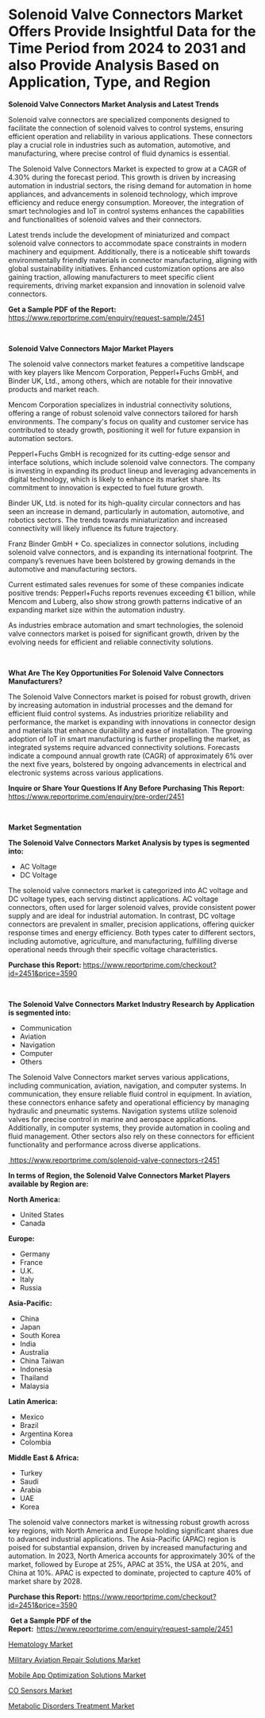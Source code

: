 <p><h1>Solenoid Valve Connectors Market Offers Provide Insightful Data for the Time Period from 2024 to 2031 and also Provide Analysis Based on Application, Type, and Region</h1></p><p><strong>Solenoid Valve Connectors Market Analysis and Latest Trends</strong></p>
<p><p>Solenoid valve connectors are specialized components designed to facilitate the connection of solenoid valves to control systems, ensuring efficient operation and reliability in various applications. These connectors play a crucial role in industries such as automation, automotive, and manufacturing, where precise control of fluid dynamics is essential.</p><p>The Solenoid Valve Connectors Market is expected to grow at a CAGR of 4.30% during the forecast period. This growth is driven by increasing automation in industrial sectors, the rising demand for automation in home appliances, and advancements in solenoid technology, which improve efficiency and reduce energy consumption. Moreover, the integration of smart technologies and IoT in control systems enhances the capabilities and functionalities of solenoid valves and their connectors.</p><p>Latest trends include the development of miniaturized and compact solenoid valve connectors to accommodate space constraints in modern machinery and equipment. Additionally, there is a noticeable shift towards environmentally friendly materials in connector manufacturing, aligning with global sustainability initiatives. Enhanced customization options are also gaining traction, allowing manufacturers to meet specific client requirements, driving market expansion and innovation in solenoid valve connectors.</p></p>
<p><strong>Get a Sample PDF of the Report:&nbsp;</strong> <a href="https://www.reportprime.com/enquiry/request-sample/2451">https://www.reportprime.com/enquiry/request-sample/2451</a></p>
<p>&nbsp;</p>
<p><strong>Solenoid Valve Connectors Major Market Players</strong></p>
<p><p>The solenoid valve connectors market features a competitive landscape with key players like Mencom Corporation, Pepperl+Fuchs GmbH, and Binder UK, Ltd., among others, which are notable for their innovative products and market reach. </p><p>Mencom Corporation specializes in industrial connectivity solutions, offering a range of robust solenoid valve connectors tailored for harsh environments. The company's focus on quality and customer service has contributed to steady growth, positioning it well for future expansion in automation sectors.</p><p>Pepperl+Fuchs GmbH is recognized for its cutting-edge sensor and interface solutions, which include solenoid valve connectors. The company is investing in expanding its product lineup and leveraging advancements in digital technology, which is likely to enhance its market share. Its commitment to innovation is expected to fuel future growth.</p><p>Binder UK, Ltd. is noted for its high-quality circular connectors and has seen an increase in demand, particularly in automation, automotive, and robotics sectors. The trends towards miniaturization and increased connectivity will likely influence its future trajectory. </p><p>Franz Binder GmbH + Co. specializes in connector solutions, including solenoid valve connectors, and is expanding its international footprint. The company’s revenues have been bolstered by growing demands in the automotive and manufacturing sectors.</p><p>Current estimated sales revenues for some of these companies indicate positive trends: Pepperl+Fuchs reports revenues exceeding €1 billion, while Mencom and Luberg, also show strong growth patterns indicative of an expanding market size within the automation industry. </p><p>As industries embrace automation and smart technologies, the solenoid valve connectors market is poised for significant growth, driven by the evolving needs for efficient and reliable connectivity solutions.</p></p>
<p>&nbsp;</p>
<p><strong>What Are The Key Opportunities For Solenoid Valve Connectors Manufacturers?</strong></p>
<p><p>The Solenoid Valve Connectors market is poised for robust growth, driven by increasing automation in industrial processes and the demand for efficient fluid control systems. As industries prioritize reliability and performance, the market is expanding with innovations in connector design and materials that enhance durability and ease of installation. The growing adoption of IoT in smart manufacturing is further propelling the market, as integrated systems require advanced connectivity solutions. Forecasts indicate a compound annual growth rate (CAGR) of approximately 6% over the next five years, bolstered by ongoing advancements in electrical and electronic systems across various applications.</p></p>
<p><strong>Inquire or Share Your Questions If Any Before Purchasing This Report:</strong> <a href="https://www.reportprime.com/enquiry/pre-order/2451">https://www.reportprime.com/enquiry/pre-order/2451</a></p>
<p>&nbsp;</p>
<p><strong>Market Segmentation</strong></p>
<p><strong>The Solenoid Valve Connectors Market Analysis by types is segmented into:</strong></p>
<p><ul><li>AC Voltage</li><li>DC Voltage</li></ul></p>
<p><p>The solenoid valve connectors market is categorized into AC voltage and DC voltage types, each serving distinct applications. AC voltage connectors, often used for larger solenoid valves, provide consistent power supply and are ideal for industrial automation. In contrast, DC voltage connectors are prevalent in smaller, precision applications, offering quicker response times and energy efficiency. Both types cater to different sectors, including automotive, agriculture, and manufacturing, fulfilling diverse operational needs through their specific voltage characteristics.</p></p>
<p><strong>Purchase this Report:&nbsp;</strong><a href="https://www.reportprime.com/checkout?id=2451&price=3590">https://www.reportprime.com/checkout?id=2451&price=3590</a></p>
<p>&nbsp;</p>
<p><strong>The Solenoid Valve Connectors Market Industry Research by Application is segmented into:</strong></p>
<p><ul><li>Communication</li><li>Aviation</li><li>Navigation</li><li>Computer</li><li>Others</li></ul></p>
<p><p>The Solenoid Valve Connectors market serves various applications, including communication, aviation, navigation, and computer systems. In communication, they ensure reliable fluid control in equipment. In aviation, these connectors enhance safety and operational efficiency by managing hydraulic and pneumatic systems. Navigation systems utilize solenoid valves for precise control in marine and aerospace applications. Additionally, in computer systems, they provide automation in cooling and fluid management. Other sectors also rely on these connectors for efficient functionality and performance across diverse applications.</p></p>
<p><a href="https://www.reportprime.com/solenoid-valve-connectors-r2451">&nbsp;https://www.reportprime.com/solenoid-valve-connectors-r2451</a></p>
<p><strong>In terms of Region, the Solenoid Valve Connectors Market Players available by Region are:</strong></p>
<p>
    <p> <strong> North America: </strong>
        <ul>
            <li>United States</li>
            <li>Canada</li>
        </ul>
        </p> 
    <p> <strong> Europe: </strong>
        <ul>
            <li>Germany</li>
            <li>France</li>
            <li>U.K.</li>
            <li>Italy</li>
            <li>Russia</li>
        </ul>
        </p> 
    <p> <strong> Asia-Pacific: </strong>
        <ul>
            <li>China</li>
            <li>Japan</li>
            <li>South Korea</li>
            <li>India</li>
            <li>Australia</li>
            <li>China Taiwan</li>
            <li>Indonesia</li>
            <li>Thailand</li>
            <li>Malaysia</li>
        </ul>
        </p> 
    <p> <strong> Latin America: </strong>
        <ul>
            <li>Mexico</li>
            <li>Brazil</li>
            <li>Argentina Korea</li>
            <li>Colombia</li>
        </ul>
        </p> 
    <p> <strong> Middle East & Africa: </strong>
        <ul>
            <li>Turkey</li>
            <li>Saudi</li>
            <li>Arabia</li>
            <li>UAE</li>
            <li>Korea</li>
        </ul>
    </p>
    </p>
<p><p>The solenoid valve connectors market is witnessing robust growth across key regions, with North America and Europe holding significant shares due to advanced industrial applications. The Asia-Pacific (APAC) region is poised for substantial expansion, driven by increased manufacturing and automation. In 2023, North America accounts for approximately 30% of the market, followed by Europe at 25%, APAC at 35%, the USA at 20%, and China at 10%. APAC is expected to dominate, projected to capture 40% of market share by 2028.</p></p>
<p><strong>Purchase this Report: </strong><a href="https://www.reportprime.com/checkout?id=2451&price=3590">https://www.reportprime.com/checkout?id=2451&price=3590</a></p>
<p>&nbsp;<strong>Get a Sample PDF of the Report:&nbsp;&nbsp;</strong><a href="https://www.reportprime.com/enquiry/request-sample/2451">https://www.reportprime.com/enquiry/request-sample/2451</a></p>
<p><strong></strong></p>
<p><p><a href="https://www.linkedin.com/pulse/hematology-market-outlook-share-analysis-growth-trends-xjwke?trackingId=qJpaHoqIRjysWXA%2F2LM%2BNA%3D%3D">Hematology Market</a></p><p><a href="https://issuu.com/reportprime-2/docs/military-aviation-repair-solutions-_931d884fe4d2c4">Military Aviation Repair Solutions Market</a></p><p><a href="https://issuu.com/reportprime-2/docs/mobile-app-optimization-solutions-m_60da6f13b59284">Mobile App Optimization Solutions Market</a></p><p><a href="https://github.com/hgf64gh/Market-Research-Report-List-1/blob/main/co-sensors-market.md">CO Sensors Market</a></p><p><a href="https://www.linkedin.com/pulse/strategic-market-insights-navigating-global-metabolic-disorders-jrise?trackingId=VhqPbYc9SymHBLisiUwOLw%3D%3D">Metabolic Disorders Treatment Market</a></p></p>